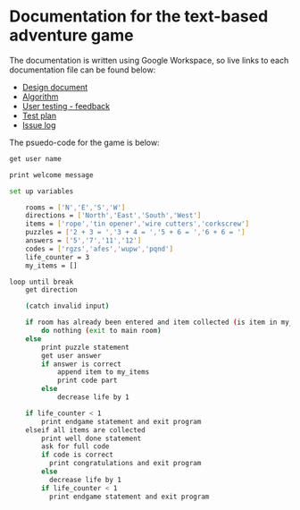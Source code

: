 # Documentation for the text-based adventure game

The documentation is written using Google Workspace, so live links to each documentation file can be found below:

- [Design document](https://docs.google.com/drawings/d/1hk0iuTjYdJrHFCGE-1ty4Fp9m_jciWms-G6Eb7T-XPo/)
- [Algorithm](https://docs.google.com/drawings/d/1I-VNnaS5L6YW5OHL6g_uexH5jIdVyThdKPYhKJJT6PI/edit?usp=sharing)
- [User testing - feedback](https://forms.gle/QTgp7166DNkaMjvv8)
- [Test plan](https://docs.google.com/document/d/1fbVkaHjzB5Xo0pqdVr2VbAr-hRv23Xvpp8Y2EXSeIC0/edit?usp=sharing)
- [Issue log](https://github.com/den01-btec-2020/text-based-adventure-Scott3142/issues)

The psuedo-code for the game is below:

```bash
get user name

print welcome message

set up variables

    rooms = ['N','E','S','W']
    directions = ['North','East','South','West']
    items = ['rope','tin opener','wire cutters','corkscrew']
    puzzles = ['2 + 3 = ','3 + 4 = ','5 + 6 = ','6 + 6 = ']
    answers = ['5','7','11','12']
    codes = ['rgzs','afes','wupw','pqnd']
    life_counter = 3
    my_items = []

loop until break
    get direction

    (catch invalid input)

    if room has already been entered and item collected (is item in my_items?)
        do nothing (exit to main room)
    else
        print puzzle statement
        get user answer
        if answer is correct
            append item to my_items
            print code part
        else
            decrease life by 1

    if life_counter < 1
        print endgame statement and exit program
    elseif all items are collected
        print well done statement
        ask for full code
        if code is correct
          print congratulations and exit program
        else
          decrease life by 1
        if life_counter < 1
          print endgame statement and exit program
```
